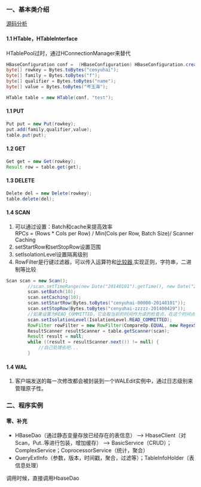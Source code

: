 ### 一、基本类介绍
[源码分析][1]

#### 1.1 HTable，HTableInterface
HTablePool过时，通过HConnectionManager来替代

```java
HBaseConfiguration conf =  (HBaseConfiguration) HBaseConfiguration.create();
byte[] rowkey = Bytes.toBytes("cenyuhai");
byte[] family = Bytes.toBytes("f");
byte[] qualifier = Bytes.toBytes("name");
byte[] value = Bytes.toBytes("岑玉海");

HTable table = new HTable(conf, "test");
```

#### 1.1 PUT
```java
Put put = new Put(rowkey);
put.add(family,qualifier,value);
table.put(put);
```

#### 1.2 GET
```java
Get get = new Get(rowkey);
Result row = table.get(get);
```

#### 1.3 DELETE
```java
Delete del = new Delete(rowkey);
table.delete(del);
```

#### 1.4 SCAN
1. 可以通过设置：Batch和cache来提高效率  
RPCs = (Rows * Cols per Row) / Min(Cols per Row, Batch Size)/ Scanner Caching
2. setStartRow和setStopRow设置范围
3. setIsolationLevel设置隔离级别
4. RowFilter是行键过滤器，可以传入运算符和[比较器][2],实现正则，字符串，二进制等比较

```java
Scan scan = new Scan();
        //scan.setTimeRange(new Date("20140101").getTime(), new Date("20140429").getTime());
        scan.setBatch(10);
        scan.setCaching(10);
        scan.setStartRow(Bytes.toBytes("cenyuhai-00000-20140101"));
        scan.setStopRow(Bytes.toBytes("cenyuhai-zzzzz-201400429"));
        //如果设置为READ_COMMITTED，它会取当前的时间作为读的检查点，在这个时间点之后的就排除掉了
        scan.setIsolationLevel(IsolationLevel.READ_COMMITTED);
        RowFilter rowFilter = new RowFilter(CompareOp.EQUAL, new RegexStringComparator("pattern"));
        ResultScanner resultScanner = table.getScanner(scan);
        Result result = null;
        while ((result = resultScanner.next()) != null) {
            //自己处理去吧...
        }
```


#### 1.4 WAL
1. 客户端发送的每一次修改都会被封装到一个WALEdit实例中，通过日志级别来管理原子性。


### 二、程序实例



#### 零、补充
* HBaseDao（通过静态变量存放已经存在的表信息） --> HbaseClient（对Scan，Put..等进行包装，增加缓存） --> BasicService（CRUD）；ComplexService；CoprocessorService（统计，聚合）
* QueryExtInfo（参数，版本，时间戳，聚合，过滤等）；TableInfoHolder（表信息处理）

调用时候，直接调用HbaseDao


[1]: http://www.aboutyun.com/thread-7644-1-1.html
[2]: http://blog.chinaunix.net/uid-77311-id-4617954.html
